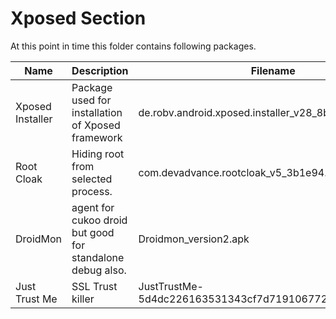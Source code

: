 # Xposed Section

At this point in time this folder contains following packages.

| Name | Description | Filename |
|------|-------------|----------|
|Xposed Installer | Package used for installation of Xposed framework | de.robv.android.xposed.installer_v28_8b8a7e.apk |
| Root Cloak | Hiding root from selected process.  | com.devadvance.rootcloak_v5_3b1e94.apk | 
| DroidMon | agent for cukoo droid but good for standalone debug also. |  Droidmon_version2.apk | 
| Just Trust Me | SSL Trust killer | JustTrustMe-5d4dc226163531343cf7d719106772d6b61f829c.apk | 
